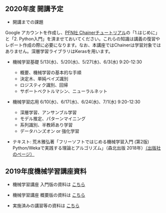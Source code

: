 ## 2020年度 開講予定

- 開講までの課題

Google アカウントを作成し、<a href="https://tutorials.chainer.org/ja/tutorial.html">PFN社 Chainerチュートリアル</a>の「1.はじめに」と「2. Python入門」を済ませておいてください。これらの知識は講義の復習やレポート作成の際に必要になります。なお、本講座ではChainerは学習対象ではありません。深層学習ライブラリはKerasを用います。

- 機械学習基礎  5/13(水)、5/20(水)、5/27(水)、6/3(水) 9:20-12:30
  - 概要、機械学習の基本的な手順
  - 決定木、単純ベイズ識別
  - ロジスティク識別、回帰
  - サポートベクトルマシン、ニューラルネット

- 機械学習応用  6/10(水)、6/17(水)、6/24(水)、7/1(水) 9:20-12:30
  - 深層学習、アンサンブル学習
  - モデル推定、パターンマイニング
  - 系列識別、半教師あり学習
  - データハンズオン or 強化学習

- テキスト: 荒木雅弘著「フリーソフトではじめる機械学習入門 (第2版) Python/Wekaで実践する理論とアルゴリズム」（森北出版 2018年）<a href="https://www.morikita.co.jp/books/book/3274">（出版社のページ）</a>

## 2019年度機械学習講座資料

* 機械学習講座 入門版の資料は
<a href="https://github.com/MasahiroAraki/MLCourse/tree/master/nyuumon">こちら</a>

* 機械学習講座 概要版の資料は
<a href="https://github.com/MasahiroAraki/MLCourse/tree/master/gaiyou">こちら</a>

* 実施済みの講習等の資料は
<a href="https://github.com/MasahiroAraki/MLCourse/tree/master/archive">こちら</a>
